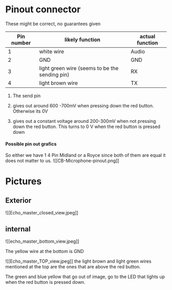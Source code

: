 
# Pinout connector

These might be correct, no guarantees given 


| Pin number | likely function                                | actual function |
| ---------- | ---------------------------------------------- | --------------- |
| 1          | white wire                                     | Audio           |
| 2          | GND                                            | GND             |
| 3          | light green wire (seems to be the sending pin) | RX              |
| 4          | light brown wire                               | TX              |
1. The send pin 

3. gives out around 600 -700mV when pressing down the red button. Otherwise its 0V  

4.  gives out a constant voltage around 200-300mV when not pressing down the red button. This turns to 0 V when the red button is pressed down
#### Possible pin out grafics

So either we have 1 4 Pin Midland or a Royce since both of them are equal it does not matter to us. 
![[CB-Microphone-pinout.png]]
# Pictures

## Exterior

![[Echo_master_closed_view.jpeg]]

## internal
![[echo_master_bottom_view.jpeg]]

The yellow wire at the bottom is GND 


![[Echo_master_TOP_view.jpeg]]
the light brown and light green wires mentioned at the top are the ones that are above the red button. 

The green and blue yellow that go out of image, go to the LED that lights up when the red button is pressed down.

